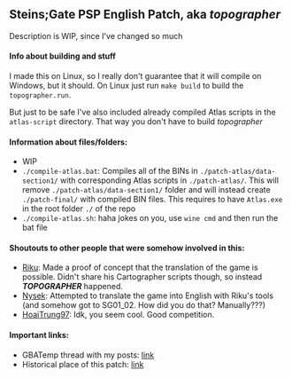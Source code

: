 ## Steins;Gate PSP English Patch, aka *topographer*
Description is WIP, since I've changed so much

#### Info about building and stuff
I made this on Linux, so I really don't guarantee that it will compile on Windows, but it should. On Linux just run `make build` to build the `topographer.run`.

But just to be safe I've also included already compiled Atlas scripts in the `atlas-script` directory. That way you don't have to build *topographer*

#### Information about files/folders:
- WIP
- `./compile-atlas.bat`: Compiles all of the BINs in `./patch-atlas/data-section1/` with corresponding Atlas scripts in `./patch-atlas/`. This will remove `./patch-atlas/data-section1/` folder and will instead create `./patch-final/` with compiled BIN files. This requires to have `Atlas.exe` in the root folder `./` of the repo
- `./compile-atlas.sh`: haha jokes on you, use `wine cmd` and then run the bat file

#### Shoutouts to other people that were somehow involved in this:
- [Riku](https://gbatemp.net/members/riku.176570/): Made a proof of concept that the translation of the game is possible. Didn't share his Cartographer scripts though, so instead ***TOPOGRAPHER*** happened.
- [Nysek](https://github.com/Nysek/Steins-Gate-PC-Text-to-PSP): Attempted to translate the game into English with Riku's tools (and somehow got to SG01_02. How did you do that? Manually???)
- [HoaiTrung97](https://gbatemp.net/members/hoaitrung97.461220/): Idk, you seem cool. Good competition.

#### Important links:
- GBATemp thread with my posts: [link](https://gbatemp.net/threads/problem-triying-to-translate-steins-gate-to-spanish.501148/)
- Historical place of this patch: [link](https://github.com/BASLQC/steins-gate-psp-patch)
